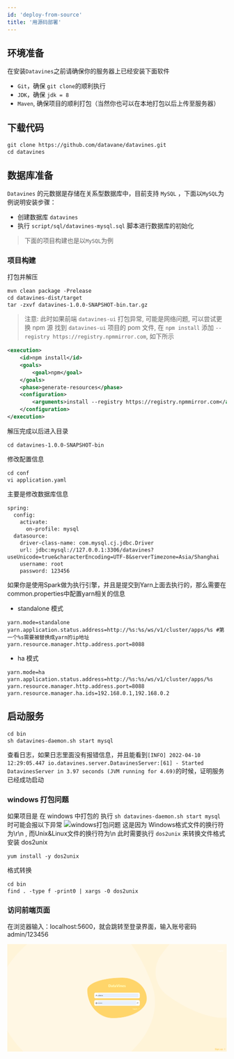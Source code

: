 ```yaml
---
id: 'deploy-from-source'
title: '用源码部署'
---
```


## 环境准备

在安装`Datavines`之前请确保你的服务器上已经安装下面软件
- `Git`，确保 `git clone`的顺利执行
- `JDK`，确保 `jdk = 8`
- `Maven`, 确保项目的顺利打包（当然你也可以在本地打包以后上传至服务器）

## 下载代码
```shell
git clone https://github.com/datavane/datavines.git
cd datavines
```

## 数据库准备
`Datavines` 的元数据是存储在关系型数据库中，目前支持 `MySQL` ，下面以`MySQL`为例说明安装步骤：
- 创建数据库 `datavines`
- 执行 `script/sql/datavines-mysql.sql` 脚本进行数据库的初始化

> 下面的项目构建也是以`MySQL`为例


### 项目构建

打包并解压

```shell
mvn clean package -Prelease
cd datavines-dist/target
tar -zxvf datavines-1.0.0-SNAPSHOT-bin.tar.gz
```

> 注意: 此时如果前端 `datavines-ui` 打包异常, 可能是网络问题, 可以尝试更换 npm 源
找到 `datavines-ui` 项目的 pom 文件, 在 `npm install`  添加 `--registry https://registry.npmmirror.com`, 如下所示
```xml
<execution>
    <id>npm install</id>
    <goals>
        <goal>npm</goal>
    </goals>
    <phase>generate-resources</phase>
    <configuration>
        <arguments>install --registry https://registry.npmmirror.com</arguments>
    </configuration>
</execution>
```

解压完成以后进入目录
```
cd datavines-1.0.0-SNAPSHOT-bin
```
修改配置信息
```
cd conf
vi application.yaml
```
主要是修改数据库信息
```
spring:
  config:
    activate:
      on-profile: mysql
  datasource:
    driver-class-name: com.mysql.cj.jdbc.Driver
    url: jdbc:mysql://127.0.0.1:3306/datavines?useUnicode=true&characterEncoding=UTF-8&serverTimezone=Asia/Shanghai
    username: root
    password: 123456
```
如果你是使用Spark做为执行引擎，并且是提交到Yarn上面去执行的，那么需要在common.properties中配置yarn相关的信息
- standalone 模式
```
yarn.mode=standalone
yarn.application.status.address=http://%s:%s/ws/v1/cluster/apps/%s #第一个%s需要被替换成yarn的ip地址
yarn.resource.manager.http.address.port=8088
```
- ha 模式
```
yarn.mode=ha
yarn.application.status.address=http://%s:%s/ws/v1/cluster/apps/%s
yarn.resource.manager.http.address.port=8088
yarn.resource.manager.ha.ids=192.168.0.1,192.168.0.2
```

## 启动服务

```
cd bin
sh datavines-daemon.sh start mysql
```

查看日志，如果日志里面没有报错信息，并且能看到`[INFO] 2022-04-10 12:29:05.447 io.datavines.server.DatavinesServer:[61] - Started DatavinesServer in 3.97 seconds (JVM running for 4.69)`的时候，证明服务已经成功启动

### windows 打包问题
如果项目是 在 windows 中打包的 执行 `sh datavines-daemon.sh start mysql` 时可能会报以下异常
![windows打包问题](/doc/image/windows_package_script_error.png)
这是因为 Windows格式文件的换行符为\r\n , 而Unix&Linux文件的换行符为\n
此时需要执行 `dos2unix` 来转换文件格式
安装 dos2unix
```shell
yum install -y dos2unix
```
格式转换
```shell
cd bin
find . -type f -print0 | xargs -0 dos2unix
```


### 访问前端页面
在浏览器输入：localhost:5600，就会跳转至登录界面，输入账号密码 admin/123456

![Datavines架构图](/doc/image/login.png)





